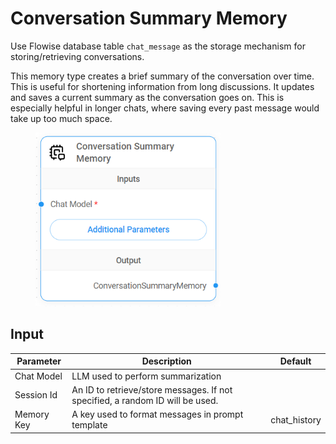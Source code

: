 # Conversation Summary Memory

Use Flowise database table `chat_message` as the storage mechanism for storing/retrieving conversations.

This memory type creates a brief summary of the conversation over time. This is useful for shortening information from long discussions. It updates and saves a current summary as the conversation goes on. This is especially helpful in longer chats, where saving every past message would take up too much space.

<figure><img src="../../../.gitbook/assets/image (3) (1) (1) (1) (2).png" alt="" width="296"><figcaption></figcaption></figure>

## Input

| Parameter  | Description                                                                   | Default       |
| ---------- | ----------------------------------------------------------------------------- | ------------- |
| Chat Model | LLM used to perform summarization                                             |               |
| Session Id | An ID to retrieve/store messages. If not specified, a random ID will be used. |               |
| Memory Key | A key used to format messages in prompt template                              | chat\_history |
